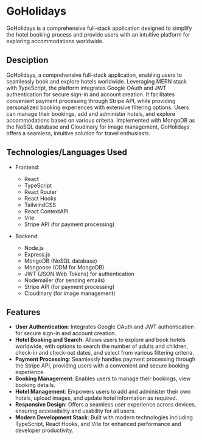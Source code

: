 # GoHolidays

GoHolidays is a comprehensive full-stack application designed to simplify the hotel booking process and provide users with an intuitive platform for exploring accommodations worldwide.

## Desciption

GoHolidays, a comprehensive full-stack application, enabling users to seamlessly book and explore hotels worldwide. Leveraging MERN stack with TypeScript, the platform integrates Google OAuth and JWT authentication for secure sign-in and account creation. It facilitates convenient payment processing through Stripe API, while providing personalized booking experiences with extensive filtering options. Users can manage their bookings, add and administer hotels, and explore accommodations based on various criteria. Implemented with MongoDB as the NoSQL database and Cloudinary for image management, GoHolidays offers a seamless, intuitive solution for travel enthusiasts.

## Technologies/Languages Used

- Frontend:
  - React
  - TypeScript
  - React Router
  - React Hooks
  - TailwindCSS
  - React ContextAPI
  - Vite
  - Stripe API (for payment processing) 
  
- Backend:
  - Node.js
  - Express.js
  - MongoDB (NoSQL database)
  - Mongoose (ODM for MongoDB)
  - JWT (JSON Web Tokens) for authentication
  - Nodemailer (for sending emails)
  - Stripe API (for payment processing)
  - Cloudinary (for image management)

## Features

- **User Authentication**: Integrates Google OAuth and JWT authentication for secure sign-in and account creation.
- **Hotel Booking and Search**: Allows users to explore and book hotels worldwide, with options to search the number of adults and children, check-in and check-out dates, and select from various filtering criteria.
- **Payment Processing**: Seamlessly handles payment processing through the Stripe API, providing users with a convenient and secure booking experience.
- **Booking Management**: Enables users to manage their bookings, view booking details.
- **Hotel Management**: Empowers users to add and administer their own hotels, upload images, and update hotel information as required.
- **Responsive Design**: Offers a seamless user experience across devices, ensuring accessibility and usability for all users.
- **Modern Development Stack**: Built with modern technologies including TypeScript, React Hooks, and Vite for enhanced performance and developer productivity.
